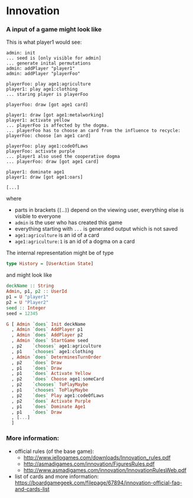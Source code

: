 # Innovation

### A input of a game might look like
This is what player1 would see:
```
admin: init
... seed is [only visible for admin]
... generate inital permutations
admin: addPlayer "player1"
admin: addPlayer "playerFoo"

playerFoo: play age1:agriculture
player1: play age1:clothing
... staring player is playerFoo

playerFoo: draw [got age1 card]

player1: draw [got age1:metalworking]
player1: activate yellow
... playerFoo is affected by the dogma.
... playerFoo has to choose an card from the influence to recycle:
playerFoo: choose [an age1 card]

playerFoo: play age1:codeOfLaws
playerFoo: activate purple
... player1 also used the cooperative dogma
... playerFoo: draw [got age1 card]

player1: dominate age1
player1: draw [got age1:oars]

[...]
```

where
- parts in brackets (`[`..`]`) depend on the viewing user, everything else is
  visible to everyone
- `admin` is the user who has created this game
- everything starting with `...` is generated output which is not saved
- `age1:agriculture` is an id of a card
- `age1:agriculture:1` is an id of a dogma on a card

The internal representation might be of type 
```haskell
type History = [UserAction State]
```
and might look like
```haskell
deckName :: String
Admin, p1, p2 :: UserId
p1 = U "player1"
p2 = U "Player2"
seed :: Integer
seed = 12345

G [ Admin `does` Init deckName
  , Admin `does` AddPlayer p1
  , Admin `does` AddPlayer p2
  , Admin `does` StartGame seed
  , p2    `chooses` age1:agriculture
  , p1    `chooses` age1:clothing
  , Admin `does` DeterminesTurnOrder
  , p2    `does` Draw
  , p1    `does` Draw
  , p1    `does` Activate Yellow
  , p2    `does` Choose age1:someCard
  , p2    `chooses` ToPlayMaybe
  , p1    `chooses` ToPlayMaybe
  , p2    `does` Play age1:codeOfLaws
  , p2    `does` Activate Purple
  , p1    `does` Dominate Age1
  , p1    `does` Draw
  , [...]
  ]
```

### More information:
- official rules (of the base game):
  - http://www.iellogames.com/downloads/Innovation_rules.pdf
  - http://asmadigames.com/innovation/FiguresRules.pdf
  - http://www.asmadigames.com/innovation/InnovationRulesWeb.pdf
- list of cards and more information: https://boardgamegeek.com/filepage/67894/innovation-official-faq-and-cards-list
